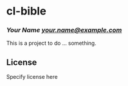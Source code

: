 # cl-bible
### _Your Name <your.name@example.com>_

This is a project to do ... something.

## License

Specify license here

